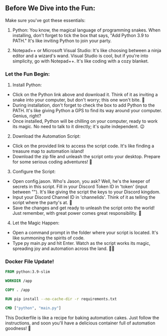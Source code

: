 ## Before We Dive into the Fun:
Make sure you've got these essentials:

1. Python: You know, the magical language of programming snakes. When installing, don't forget to tick the box that says, "Add Python 3.9 to PATH." It's like inviting Python to join your party.

2. Notepad++ or Microsoft Visual Studio: It's like choosing between a ninja editor and a wizard's wand. Visual Studio is cool, but if you're into simplicity, go with Notepad++. It's like coding with a cozy blanket.

### Let the Fun Begin:
1. Install Python:

 - Click on the Python link above and download it. Think of it as inviting a snake into your computer, but don't worry; this one won't bite. 🐍
 - During installation, don't forget to check the box to add Python to the PATH. It's like giving Python a GPS to find its way around your computer. Genius, right?
 - Once installed, Python will be chilling on your computer, ready to work its magic. No need to talk to it directly; it's quite independent. 😉
2. Download the Automation Script:

 - Click on the provided link to access the script code. It's like finding a treasure map to automation island!
 - Download the zip file and unleash the script onto your desktop. Prepare for some serious coding adventures! 🚀

3. Configure the Script:

 - Open config.jason. Who's Jason, you ask? Well, he's the keeper of secrets in this script. Fill in your Discord Token ID in 'token' (input between ""). It's like giving the script the keys to your Discord kingdom.
 - Input your Discord Channel ID in 'channelids'. Think of it as telling the script where the party's at. 🎉
 - Save the changes and get ready to unleash the script onto the world! Just remember, with great power comes great responsibility. 💪

4. Let the Magic Happen:

 - Open a command prompt in the folder where your script is located. It's like summoning the spirits of code.
 - Type py main.py and hit Enter. Watch as the script works its magic, spreading joy and automation across the land. 🧙‍♂️

### Docker File Update!

```Dockerfile
FROM python:3.9-slim

WORKDIR /app

COPY . /app

RUN pip install --no-cache-dir -r requirements.txt

CMD ["python", "main.py"]

```

This Dockerfile is like a recipe for baking automation cakes. Just follow the instructions, and soon you'll have a delicious container full of automation goodness! 🍰